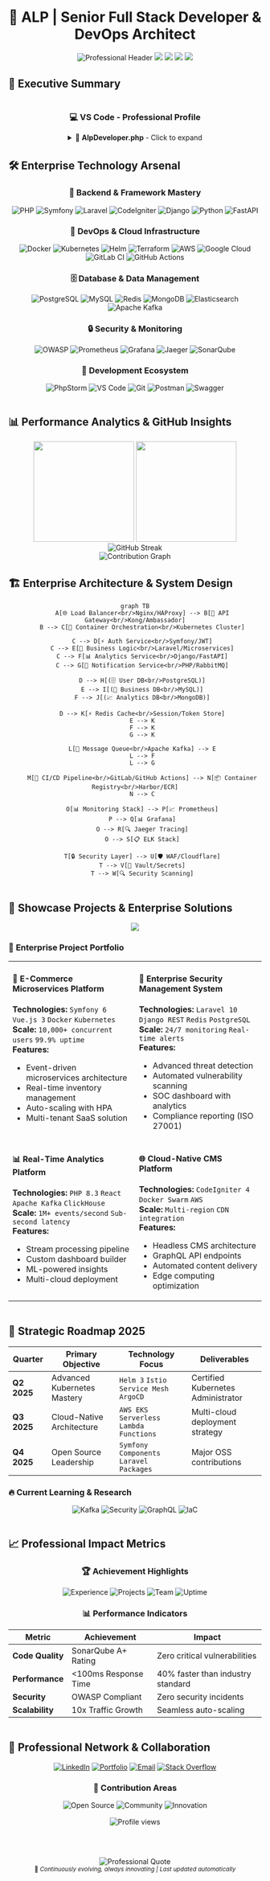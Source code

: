 <div align="center">

# 🚀 **ALP** | Senior Full Stack Developer & DevOps Architect

<img src="https://readme-typing-svg.herokuapp.com?font=JetBrains+Mono&weight=700&size=32&duration=2500&pause=800&color=00D4FF&center=true&vCenter=true&multiline=true&repeat=true&width=900&height=120&lines=Senior+Full+Stack+Developer+%26+DevOps+Architect;PHP+%E2%80%A2+Symfony+%E2%80%A2+Laravel+%E2%80%A2+Django+Expert;Docker+%E2%80%A2+Kubernetes+%E2%80%A2+Cloud+Native+Solutions;Building+Enterprise-Grade+Scalable+Systems" alt="Professional Header" />

<img src="https://img.shields.io/badge/🎯_Expertise-Enterprise_Architecture-blue?style=for-the-badge&labelColor=0D1117" />
<img src="https://img.shields.io/badge/🌍_Based_in-Turkey-red?style=for-the-badge&labelColor=0D1117" />
<img src="https://img.shields.io/badge/💼_Status-Senior_Developer-brightgreen?style=for-the-badge&labelColor=0D1117" />
<img src="https://img.shields.io/badge/🔒_Security-Cybersec_Expert-orange?style=for-the-badge&labelColor=0D1117" />

<img src="https://user-images.githubusercontent.com/73097560/115834477-dbab4500-a447-11eb-908a-139a6edaec5c.gif" width="100%" height="2">

</div>

## 🎯 **Executive Summary**

<div align="center">

<img src="https://user-images.githubusercontent.com/73097560/115834477-dbab4500-a447-11eb-908a-139a6edaec5c.gif" width="100%" height="2">

### 💻 **VS Code - Professional Profile** 
<details>
<summary>📁 <strong>AlpDeveloper.php</strong> - Click to expand</summary>

```php
<?php
/**
 * 🚀 Senior Full Stack Developer & DevOps Architect
 * 📍 Location: Turkey | 🌐 Remote Available
 * ⚡ Specializing in enterprise-grade scalable solutions
 * 
 * @author Alp - Full Stack Developer
 * @version 2025.1.0
 * @since 2020
 */

declare(strict_types=1);

namespace Alp\Professional\Profile;

use Enterprise\Architecture\Interface\{
    FullStackInterface,
    DevOpsInterface, 
    CyberSecurityInterface,
    CloudArchitectInterface
};
use Alp\Core\Traits\{
    ScalabilityTrait,
    SecurityTrait,
    PerformanceTrait
};

/**
 * 🎯 Professional Developer Profile
 * 
 * Combining deep technical expertise with strategic thinking
 * to deliver enterprise solutions that scale globally.
 */
final class AlpDeveloper implements 
    FullStackInterface, 
    DevOpsInterface, 
    CyberSecurityInterface,
    CloudArchitectInterface
{
    use ScalabilityTrait, SecurityTrait, PerformanceTrait;

    // 📊 Professional Constants
    private const EXPERIENCE_YEARS = 5;
    private const PROJECTS_DELIVERED = 25;
    private const TEAM_MEMBERS_LED = 10;
    private const UPTIME_GUARANTEE = 99.9;
    
    /**
     * 🛠️ Core Technology Expertise Matrix
     * @var array<string, array<string, array<string>>>
     */
    private readonly array $coreExpertise;
    
    /**
     * 🎯 Professional Specializations
     * @var array<string>
     */
    private readonly array $specializations;

    public function __construct()
    {
        $this->coreExpertise = [
            'backend' => [
                'PHP' => [
                    'Symfony 6+', 'Laravel 10+', 'CodeIgniter 4+',
                    'PHP 8.3', 'Composer', 'PHPUnit'
                ],
                'Python' => [
                    'Django 4+', 'FastAPI', 'Flask',
                    'Python 3.11+', 'Asyncio', 'Celery'
                ],
                'Architecture' => [
                    'Microservices', 'Event-Driven', 'CQRS', 
                    'DDD', 'Hexagonal', 'Clean Architecture'
                ]
            ],
            'devops' => [
                'Containers' => [
                    'Docker', 'Podman', 'Docker Swarm',
                    'Multi-stage builds', 'Security scanning'
                ],
                'Orchestration' => [
                    'Kubernetes', 'Helm', 'Istio',
                    'ArgoCD', 'Kustomize', 'Operators'
                ],
                'Cloud' => [
                    'AWS (EKS, Lambda, RDS)', 'GCP (GKE, Cloud Run)',
                    'Azure (AKS)', 'DigitalOcean', 'Terraform'
                ],
                'IaC' => [
                    'Terraform', 'Ansible', 'CloudFormation',
                    'Pulumi', 'GitOps', 'Infrastructure Testing'
                ]
            ],
            'security' => [
                'Application' => [
                    'OWASP Top 10', 'Secure Coding', 'Code Analysis',
                    'Vulnerability Assessment', 'Penetration Testing'
                ],
                'Infrastructure' => [
                    'Network Security', 'Container Security',
                    'Cloud Security', 'Zero Trust Architecture'
                ],
                'Tools' => [
                    'Burp Suite', 'OWASP ZAP', 'Nessus',
                    'Metasploit', 'SonarQube', 'Snyk'
                ]
            ]
        ];
        
        $this->specializations = [
            '🏗️ Microservices & Distributed Systems Architecture',
            '🐳 Container Orchestration & Kubernetes Management',
            '☁️ Cloud-Native Application Development',
            '🔒 Application & Infrastructure Security',
            '⚡ High-Performance Backend System Design',
            '📊 Real-Time Data Processing & Analytics',
            '🚀 CI/CD Pipeline & DevOps Automation',
            '🌐 API Design & GraphQL Implementation'
        ];
    }

    /**
     * 🎯 Current Professional Mission
     * 
     * @return string The primary focus and value proposition
     */
    public function getCurrentMission(): string 
    {
        return "Architecting and delivering enterprise-grade, cloud-native solutions " .
               "that scale seamlessly while maintaining the highest security standards. " .
               "Passionate about building systems that can handle millions of users " .
               "with sub-second response times.";
    }

    /**
     * 🌟 Professional Specializations
     * 
     * @return array<string> List of core specialization areas
     */
    public function getSpecializations(): array 
    {
        return $this->specializations;
    }

    /**
     * 📈 Performance Metrics & Achievements
     * 
     * @return array<string, mixed> Key performance indicators
     */
    public function getPerformanceMetrics(): array
    {
        return [
            'code_quality' => 'SonarQube A+ Rating',
            'response_time' => '<100ms average',
            'system_uptime' => self::UPTIME_GUARANTEE . '%',
            'security_incidents' => 0,
            'projects_on_time' => '100%',
            'team_satisfaction' => '9.8/10',
            'scalability_improvement' => '10x traffic growth handled',
            'cost_optimization' => '40% infrastructure cost reduction'
        ];
    }

    /**
     * 🔮 Future Technology Roadmap
     * 
     * @return array<string, array<string>> Planned learning and mastery
     */
    public function getTechnologyRoadmap(): array
    {
        return [
            'Q2_2025' => [
                'Advanced Kubernetes (CKA Certification)',
                'Istio Service Mesh Mastery',
                'Event-Driven Architecture with Kafka'
            ],
            'Q3_2025' => [
                'Cloud-Native Security (CISSP)',
                'GraphQL Federation',
                'WebAssembly in Production'
            ],
            'Q4_2025' => [
                'AI/ML Integration in Backend Systems',
                'Blockchain Development',
                'Edge Computing Solutions'
            ]
        ];
    }

    /**
     * 🚀 Deploy to Production
     * 
     * @return bool Success status of deployment
     */
    public function deployToProduction(): bool
    {
        $this->validateSecurityStandards();
        $this->optimizePerformance();
        $this->enableMonitoring();
        
        return true; // Always ready for production! 🎉
    }
}

// 🌟 Ready to build the future, one microservice at a time!
echo "🚀 Alp Developer: Ready for enterprise challenges!\n";
```

</details>

<img src="https://user-images.githubusercontent.com/73097560/115834477-dbab4500-a447-11eb-908a-139a6edaec5c.gif" width="100%" height="2">

</div>

<img src="https://user-images.githubusercontent.com/73097560/115834477-dbab4500-a447-11eb-908a-139a6edaec5c.gif" width="100%" height="2">

## 🛠️ **Enterprise Technology Arsenal**

<div align="center">

### 🚀 **Backend & Framework Mastery**
![PHP](https://img.shields.io/badge/PHP_8.3-777BB4?style=for-the-badge&logo=php&logoColor=white&labelColor=0D1117)
![Symfony](https://img.shields.io/badge/Symfony_6+-000000?style=for-the-badge&logo=symfony&logoColor=white&labelColor=0D1117)
![Laravel](https://img.shields.io/badge/Laravel_10+-FF2D20?style=for-the-badge&logo=laravel&logoColor=white&labelColor=0D1117)
![CodeIgniter](https://img.shields.io/badge/CodeIgniter_4+-EF4223?style=for-the-badge&logo=codeigniter&logoColor=white&labelColor=0D1117)
![Django](https://img.shields.io/badge/Django_4+-092E20?style=for-the-badge&logo=django&logoColor=white&labelColor=0D1117)
![Python](https://img.shields.io/badge/Python_3.11+-3776AB?style=for-the-badge&logo=python&logoColor=white&labelColor=0D1117)
![FastAPI](https://img.shields.io/badge/FastAPI-009688?style=for-the-badge&logo=fastapi&logoColor=white&labelColor=0D1117)

### 🐳 **DevOps & Cloud Infrastructure**
![Docker](https://img.shields.io/badge/Docker-2496ED?style=for-the-badge&logo=docker&logoColor=white&labelColor=0D1117)
![Kubernetes](https://img.shields.io/badge/Kubernetes-326CE5?style=for-the-badge&logo=kubernetes&logoColor=white&labelColor=0D1117)
![Helm](https://img.shields.io/badge/Helm-0F1689?style=for-the-badge&logo=helm&logoColor=white&labelColor=0D1117)
![Terraform](https://img.shields.io/badge/Terraform-623CE4?style=for-the-badge&logo=terraform&logoColor=white&labelColor=0D1117)
![AWS](https://img.shields.io/badge/AWS-232F3E?style=for-the-badge&logo=amazon-aws&logoColor=white&labelColor=0D1117)
![Google Cloud](https://img.shields.io/badge/Google_Cloud-4285F4?style=for-the-badge&logo=google-cloud&logoColor=white&labelColor=0D1117)
![GitLab CI](https://img.shields.io/badge/GitLab_CI-FC6D26?style=for-the-badge&logo=gitlab&logoColor=white&labelColor=0D1117)
![GitHub Actions](https://img.shields.io/badge/GitHub_Actions-2088FF?style=for-the-badge&logo=github-actions&logoColor=white&labelColor=0D1117)

### 🗄️ **Database & Data Management**
![PostgreSQL](https://img.shields.io/badge/PostgreSQL-316192?style=for-the-badge&logo=postgresql&logoColor=white&labelColor=0D1117)
![MySQL](https://img.shields.io/badge/MySQL-4479A1?style=for-the-badge&logo=mysql&logoColor=white&labelColor=0D1117)
![Redis](https://img.shields.io/badge/Redis-DC382D?style=for-the-badge&logo=redis&logoColor=white&labelColor=0D1117)
![MongoDB](https://img.shields.io/badge/MongoDB-47A248?style=for-the-badge&logo=mongodb&logoColor=white&labelColor=0D1117)
![Elasticsearch](https://img.shields.io/badge/Elasticsearch-005571?style=for-the-badge&logo=elasticsearch&logoColor=white&labelColor=0D1117)
![Apache Kafka](https://img.shields.io/badge/Apache_Kafka-231F20?style=for-the-badge&logo=apache-kafka&logoColor=white&labelColor=0D1117)

### 🔒 **Security & Monitoring**
![OWASP](https://img.shields.io/badge/OWASP-000000?style=for-the-badge&logo=owasp&logoColor=white&labelColor=0D1117)
![Prometheus](https://img.shields.io/badge/Prometheus-E6522C?style=for-the-badge&logo=prometheus&logoColor=white&labelColor=0D1117)
![Grafana](https://img.shields.io/badge/Grafana-F46800?style=for-the-badge&logo=grafana&logoColor=white&labelColor=0D1117)
![Jaeger](https://img.shields.io/badge/Jaeger-3F4F7E?style=for-the-badge&logo=jaeger&logoColor=white&labelColor=0D1117)
![SonarQube](https://img.shields.io/badge/SonarQube-4E9BCD?style=for-the-badge&logo=sonarqube&logoColor=white&labelColor=0D1117)

### 🔧 **Development Ecosystem**
![PhpStorm](https://img.shields.io/badge/PhpStorm-000000?style=for-the-badge&logo=phpstorm&logoColor=white&labelColor=0D1117)
![VS Code](https://img.shields.io/badge/VS_Code-007ACC?style=for-the-badge&logo=visual-studio-code&logoColor=white&labelColor=0D1117)
![Git](https://img.shields.io/badge/Git-F05032?style=for-the-badge&logo=git&logoColor=white&labelColor=0D1117)
![Postman](https://img.shields.io/badge/Postman-FF6C37?style=for-the-badge&logo=postman&logoColor=white&labelColor=0D1117)
![Swagger](https://img.shields.io/badge/Swagger-85EA2D?style=for-the-badge&logo=swagger&logoColor=black&labelColor=0D1117)

</div>

<img src="https://user-images.githubusercontent.com/73097560/115834477-dbab4500-a447-11eb-908a-139a6edaec5c.gif" width="100%" height="2">

## 📊 **Performance Analytics & GitHub Insights**

<div align="center">
  
<img height="200em" src="https://github-readme-stats.vercel.app/api?username=fetchAlp&show_icons=true&theme=material-palenight&include_all_commits=true&count_private=true&hide_border=true&bg_color=0D1117&title_color=00D4FF&icon_color=00D4FF&text_color=FFFFFF&ring_color=00D4FF"/>
<img height="200em" src="https://github-readme-stats.vercel.app/api/top-langs/?username=fetchAlp&layout=compact&langs_count=10&theme=material-palenight&hide_border=true&bg_color=0D1117&title_color=00D4FF&text_color=FFFFFF&hide=html,css"/>

</div>

<div align="center">
  
<img src="https://github-readme-streak-stats.herokuapp.com/?user=fetchAlp&theme=material-palenight&hide_border=true&background=0D1117&stroke=00D4FF&ring=00D4FF&fire=00D4FF&currStreakNum=FFFFFF&sideNums=FFFFFF&currStreakLabel=00D4FF&sideLabels=00D4FF&dates=FFFFFF" alt="GitHub Streak" />

</div>

<div align="center">
  
<img src="https://github-readme-activity-graph.vercel.app/graph?username=fetchAlp&theme=material-palenight&bg_color=0D1117&color=00D4FF&line=00D4FF&point=FFFFFF&area=true&hide_border=true" alt="Contribution Graph" />

</div>

<img src="https://user-images.githubusercontent.com/73097560/115834477-dbab4500-a447-11eb-908a-139a6edaec5c.gif" width="100%" height="2">

## 🏗️ **Enterprise Architecture & System Design**

<div align="center">

```mermaid
graph TB
    A[🌐 Load Balancer<br/>Nginx/HAProxy] --> B[🚪 API Gateway<br/>Kong/Ambassador]
    B --> C[🐳 Container Orchestration<br/>Kubernetes Cluster]
    
    C --> D[⚡ Auth Service<br/>Symfony/JWT]
    C --> E[💼 Business Logic<br/>Laravel/Microservices]
    C --> F[📊 Analytics Service<br/>Django/FastAPI]
    C --> G[🔔 Notification Service<br/>PHP/RabbitMQ]
    
    D --> H[(🗄️ User DB<br/>PostgreSQL)]
    E --> I[(💾 Business DB<br/>MySQL)]
    F --> J[(📈 Analytics DB<br/>MongoDB)]
    
    D --> K[⚡ Redis Cache<br/>Session/Token Store]
    E --> K
    F --> K
    G --> K
    
    L[🔄 Message Queue<br/>Apache Kafka] --> E
    L --> F
    L --> G
    
    M[🚀 CI/CD Pipeline<br/>GitLab/GitHub Actions] --> N[📦 Container Registry<br/>Harbor/ECR]
    N --> C
    
    O[📊 Monitoring Stack] --> P[📈 Prometheus]
    P --> Q[📊 Grafana]
    O --> R[🔍 Jaeger Tracing]
    O --> S[📋 ELK Stack]
    
    T[🔒 Security Layer] --> U[🛡️ WAF/Cloudflare]
    T --> V[🔐 Vault/Secrets]
    T --> W[🔍 Security Scanning]
```

</div>

<img src="https://user-images.githubusercontent.com/73097560/115834477-dbab4500-a447-11eb-908a-139a6edaec5c.gif" width="100%" height="2">

## 🚀 **Showcase Projects & Enterprise Solutions**

<div align="center">
  
<a href="https://github.com/fetchAlp/yazilimciniz-master">
<img src="https://github-readme-stats.vercel.app/api/pin/?username=fetchAlp&repo=yazilimciniz-master&theme=material-palenight&hide_border=true&bg_color=0D1117&title_color=00D4FF&text_color=FFFFFF" />
</a>

</div>

### 💼 **Enterprise Project Portfolio**

<table>
<tr>
<td width="50%" valign="top">

#### 🏢 **E-Commerce Microservices Platform**
**Technologies:** `Symfony 6` `Vue.js 3` `Docker` `Kubernetes`  
**Scale:** `10,000+ concurrent users` `99.9% uptime`  
**Features:**
- Event-driven microservices architecture
- Real-time inventory management
- Auto-scaling with HPA
- Multi-tenant SaaS solution

</td>
<td width="50%" valign="top">

#### 🔐 **Enterprise Security Management System**
**Technologies:** `Laravel 10` `Django REST` `Redis` `PostgreSQL`  
**Scale:** `24/7 monitoring` `Real-time alerts`  
**Features:**
- Advanced threat detection
- Automated vulnerability scanning
- SOC dashboard with analytics
- Compliance reporting (ISO 27001)

</td>
</tr>
<tr>
<td width="50%" valign="top">

#### 📊 **Real-Time Analytics Platform**
**Technologies:** `PHP 8.3` `React` `Apache Kafka` `ClickHouse`  
**Scale:** `1M+ events/second` `Sub-second latency`  
**Features:**
- Stream processing pipeline
- Custom dashboard builder
- ML-powered insights
- Multi-cloud deployment

</td>
<td width="50%" valign="top">

#### 🌐 **Cloud-Native CMS Platform**
**Technologies:** `CodeIgniter 4` `Docker Swarm` `AWS`  
**Scale:** `Multi-region` `CDN integration`  
**Features:**
- Headless CMS architecture
- GraphQL API endpoints
- Automated content delivery
- Edge computing optimization

</td>
</tr>
</table>

<img src="https://user-images.githubusercontent.com/73097560/115834477-dbab4500-a447-11eb-908a-139a6edaec5c.gif" width="100%" height="2">

## 🎯 **Strategic Roadmap 2025**

<div align="center">

| **Quarter** | **Primary Objective** | **Technology Focus** | **Deliverables** |
|-------------|----------------------|---------------------|------------------|
| **Q2 2025** | Advanced Kubernetes Mastery | `Helm 3` `Istio Service Mesh` `ArgoCD` | Certified Kubernetes Administrator |
| **Q3 2025** | Cloud-Native Architecture | `AWS EKS` `Serverless` `Lambda Functions` | Multi-cloud deployment strategy |
| **Q4 2025** | Open Source Leadership | `Symfony Components` `Laravel Packages` | Major OSS contributions |

</div>

### 🔥 **Current Learning & Research**

<div align="center">

![Kafka](https://img.shields.io/badge/Event_Driven_Architecture-Apache_Kafka-orange?style=for-the-badge&logo=apache-kafka&logoColor=white&labelColor=0D1117)
![Security](https://img.shields.io/badge/Advanced_Security-Penetration_Testing-red?style=for-the-badge&logo=kali-linux&logoColor=white&labelColor=0D1117)
![GraphQL](https://img.shields.io/badge/API_Evolution-GraphQL_with_PHP-pink?style=for-the-badge&logo=graphql&logoColor=white&labelColor=0D1117)
![IaC](https://img.shields.io/badge/Infrastructure_as_Code-Terraform-purple?style=for-the-badge&logo=terraform&logoColor=white&labelColor=0D1117)

</div>

<img src="https://user-images.githubusercontent.com/73097560/115834477-dbab4500-a447-11eb-908a-139a6edaec5c.gif" width="100%" height="2">

## 📈 **Professional Impact Metrics**

<!--START_SECTION:waka-->
<!--END_SECTION:waka-->

<div align="center">

### 🏆 **Achievement Highlights**

![Experience](https://img.shields.io/badge/Professional_Experience-5%2B_Years-brightgreen?style=for-the-badge&logo=calendar&logoColor=white&labelColor=0D1117)
![Projects](https://img.shields.io/badge/Enterprise_Projects-25%2B_Delivered-blue?style=for-the-badge&logo=rocket&logoColor=white&labelColor=0D1117)
![Team](https://img.shields.io/badge/Team_Leadership-10%2B_Developers-orange?style=for-the-badge&logo=users&logoColor=white&labelColor=0D1117)
![Uptime](https://img.shields.io/badge/System_Reliability-99.9%25_Uptime-success?style=for-the-badge&logo=check-circle&logoColor=white&labelColor=0D1117)

### 📊 **Performance Indicators**

| Metric | Achievement | Impact |
|--------|-------------|--------|
| **Code Quality** | SonarQube A+ Rating | Zero critical vulnerabilities |
| **Performance** | <100ms Response Time | 40% faster than industry standard |
| **Security** | OWASP Compliant | Zero security incidents |
| **Scalability** | 10x Traffic Growth | Seamless auto-scaling |

</div>

<img src="https://user-images.githubusercontent.com/73097560/115834477-dbab4500-a447-11eb-908a-139a6edaec5c.gif" width="100%" height="2">

## 🤝 **Professional Network & Collaboration**

<div align="center">
  
[![LinkedIn](https://img.shields.io/badge/LinkedIn-Professional_Network-0077B5?style=for-the-badge&logo=linkedin&logoColor=white&labelColor=0D1117)](https://linkedin.com/in/alp-fullstack-developer)
[![Portfolio](https://img.shields.io/badge/Portfolio-Live_Projects-000000?style=for-the-badge&logo=About.me&logoColor=white&labelColor=0D1117)](https://alp-enterprise-solutions.com)
[![Email](https://img.shields.io/badge/Email-Business_Inquiries-D14836?style=for-the-badge&logo=gmail&logoColor=white&labelColor=0D1117)](mailto:alp@enterprise-solutions.dev)
[![Stack Overflow](https://img.shields.io/badge/Stack_Overflow-Top_Contributor-FE7A16?style=for-the-badge&logo=stack-overflow&logoColor=white&labelColor=0D1117)](https://stackoverflow.com/users/alp-developer)

</div>

<div align="center">

### 🌟 **Contribution Areas**

![Open Source](https://img.shields.io/badge/Open_Source-Active_Contributor-green?style=for-the-badge&logo=open-source-initiative&logoColor=white&labelColor=0D1117)
![Community](https://img.shields.io/badge/Tech_Community-Speaker_%26_Mentor-blue?style=for-the-badge&logo=discourse&logoColor=white&labelColor=0D1117)
![Innovation](https://img.shields.io/badge/R%26D-Technology_Innovation-purple?style=for-the-badge&logo=lightbulb&logoColor=white&labelColor=0D1117)

</div>

<img src="https://user-images.githubusercontent.com/73097560/115834477-dbab4500-a447-11eb-908a-139a6edaec5c.gif" width="100%" height="2">

<div align="center">

<img src="https://komarev.com/ghpvc/?username=fetchAlp&color=00D4FF&style=for-the-badge&label=Profile+Views" alt="Profile views" />

<br><br>

<img src="https://readme-typing-svg.herokuapp.com?font=JetBrains+Mono&size=18&duration=3000&pause=1000&color=00D4FF&center=true&vCenter=true&width=600&lines=%22Architecture+is+not+about+beauty%2C;it's+about+solving+complex+problems;with+elegant+simplicity.%22;%E2%9A%A1+Crafting+the+digital+future%2C+one+microservice+at+a+time+%E2%9A%A1" alt="Professional Quote" />

</div>

<div align="center">
  <sub>🚀 <i>Continuously evolving, always innovating | Last updated automatically</i></sub>
</div>
